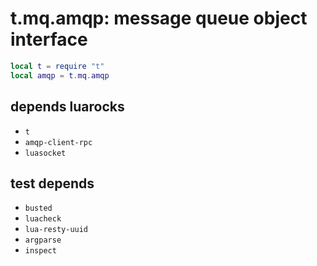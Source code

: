 # t.mq.amqp: message queue object interface
```lua
local t = require "t"
local amqp = t.mq.amqp
```

## depends luarocks
- `t`
- `amqp-client-rpc`
- `luasocket`

## test depends
- `busted`
- `luacheck`
- `lua-resty-uuid`
- `argparse`
- `inspect`
